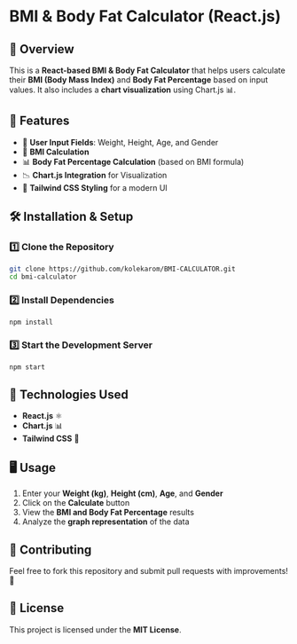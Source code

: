 # BMI & Body Fat Calculator (React.js)

## 🚀 Overview
This is a **React-based BMI & Body Fat Calculator** that helps users calculate their **BMI (Body Mass Index)** and **Body Fat Percentage** based on input values. It also includes a **chart visualization** using Chart.js 📊.

## 🎯 Features
- 📌 **User Input Fields**: Weight, Height, Age, and Gender
- 🧮 **BMI Calculation**
- 📊 **Body Fat Percentage Calculation** (based on BMI formula)
- 📉 **Chart.js Integration** for Visualization
- 🎨 **Tailwind CSS Styling** for a modern UI

## 🛠️ Installation & Setup
### 1️⃣ Clone the Repository
```bash
git clone https://github.com/kolekarom/BMI-CALCULATOR.git
cd bmi-calculator
```
### 2️⃣ Install Dependencies
```bash
npm install
```
### 3️⃣ Start the Development Server
```bash
npm start
```

## 📌 Technologies Used
- **React.js** ⚛️
- **Chart.js** 📊
- **Tailwind CSS** 🎨

## 🖥️ Usage
1. Enter your **Weight (kg)**, **Height (cm)**, **Age**, and **Gender**
2. Click on the **Calculate** button
3. View the **BMI and Body Fat Percentage** results
4. Analyze the **graph representation** of the data

## 🤝 Contributing
Feel free to fork this repository and submit pull requests with improvements! 🚀

## 📜 License
This project is licensed under the **MIT License**.

